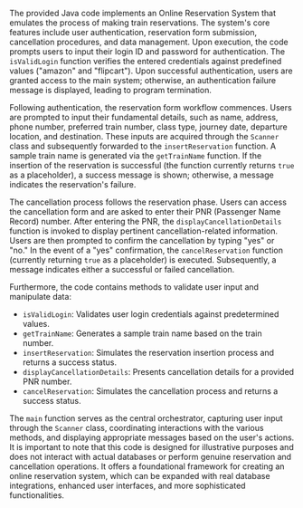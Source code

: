 The provided Java code implements an Online Reservation System that emulates the process of making train reservations. The system's core features include user authentication, reservation form submission, cancellation procedures, and data management. Upon execution, the code prompts users to input their login ID and password for authentication. The `isValidLogin` function verifies the entered credentials against predefined values ("amazon" and "flipcart"). Upon successful authentication, users are granted access to the main system; otherwise, an authentication failure message is displayed, leading to program termination.

Following authentication, the reservation form workflow commences. Users are prompted to input their fundamental details, such as name, address, phone number, preferred train number, class type, journey date, departure location, and destination. These inputs are acquired through the `Scanner` class and subsequently forwarded to the `insertReservation` function. A sample train name is generated via the `getTrainName` function. If the insertion of the reservation is successful (the function currently returns `true` as a placeholder), a success message is shown; otherwise, a message indicates the reservation's failure.

The cancellation process follows the reservation phase. Users can access the cancellation form and are asked to enter their PNR (Passenger Name Record) number. After entering the PNR, the `displayCancellationDetails` function is invoked to display pertinent cancellation-related information. Users are then prompted to confirm the cancellation by typing "yes" or "no." In the event of a "yes" confirmation, the `cancelReservation` function (currently returning `true` as a placeholder) is executed. Subsequently, a message indicates either a successful or failed cancellation.

Furthermore, the code contains methods to validate user input and manipulate data:
- `isValidLogin`: Validates user login credentials against predetermined values.
- `getTrainName`: Generates a sample train name based on the train number.
- `insertReservation`: Simulates the reservation insertion process and returns a success status.
- `displayCancellationDetails`: Presents cancellation details for a provided PNR number.
- `cancelReservation`: Simulates the cancellation process and returns a success status.

The `main` function serves as the central orchestrator, capturing user input through the `Scanner` class, coordinating interactions with the various methods, and displaying appropriate messages based on the user's actions. It is important to note that this code is designed for illustrative purposes and does not interact with actual databases or perform genuine reservation and cancellation operations. It offers a foundational framework for creating an online reservation system, which can be expanded with real database integrations, enhanced user interfaces, and more sophisticated functionalities.
